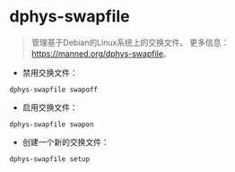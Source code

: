 # dphys-swapfile

> 管理基于Debian的Linux系统上的交换文件。
> 更多信息：<https://manned.org/dphys-swapfile>。

- 禁用交换文件：

`dphys-swapfile swapoff`

- 启用交换文件：

`dphys-swapfile swapon`

- 创建一个新的交换文件：

`dphys-swapfile setup`